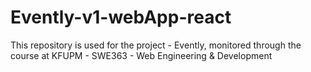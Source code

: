 # Evently-v1-webApp-react
This repository is used for the project - Evently, monitored through the course at KFUPM - SWE363 - Web Engineering &amp; Development
